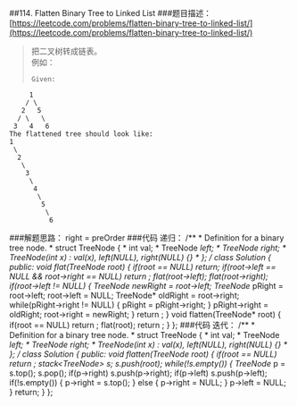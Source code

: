 ##114. Flatten Binary Tree to Linked List
###题目描述：[https://leetcode.com/problems/flatten-binary-tree-to-linked-list/](https://leetcode.com/problems/flatten-binary-tree-to-linked-list/)
> 把二叉树转成链表。    
> 例如：
> 
>     Given:
> 
         1
        / \
       2   5
      / \   \
     3   4   6
    The flattened tree should look like:
    1
     \
      2
       \
        3
         \
          4
           \
            5
             \
              6
###解题思路：
right = preOrder
###代码 递归：
	/**
	 * Definition for a binary tree node.
	 * struct TreeNode {
	 *     int val;
	 *     TreeNode *left;
	 *     TreeNode *right;
	 *     TreeNode(int x) : val(x), left(NULL), right(NULL) {}
	 * };
	 */
	class Solution {
	public:
	    void flat(TreeNode* root) {
	        if(root == NULL) return;
	        if(root->left == NULL && root->right == NULL) return ;
	        flat(root->left);
	        flat(root->right);
	        if(root->left != NULL) {
	            TreeNode* newRight = root->left;
	            TreeNode* pRight = root->left;
	            root->left = NULL;
	            TreeNode* oldRight = root->right;
	            while(pRight->right != NULL) {
	                pRight = pRight->right;
	            }
	            pRight->right = oldRight;
	            root->right = newRight;
	        }
	        return ;
	    }
	    void flatten(TreeNode* root) {
	        if(root == NULL) return ;
	        flat(root);
	        return ;
	    }
	};
###代码 迭代：
	/**
	 * Definition for a binary tree node.
	 * struct TreeNode {
	 *     int val;
	 *     TreeNode *left;
	 *     TreeNode *right;
	 *     TreeNode(int x) : val(x), left(NULL), right(NULL) {}
	 * };
	 */
	class Solution {
	public:
	    void flatten(TreeNode* root) {
	        if(root == NULL) return ;
	        stack<TreeNode*> s;
	        s.push(root);
	        while(!s.empty()) {
	            TreeNode* p = s.top();
	            s.pop();
	            if(p->right) s.push(p->right);
	            if(p->left) s.push(p->left);
	            if(!s.empty()) {
	                p->right = s.top();
	            }
	            else {
	                p->right = NULL;
	            }
	            p->left = NULL;
	        }
	        return;
	    }
	};